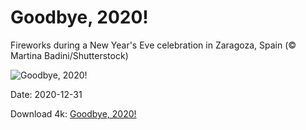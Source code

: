 # Goodbye, 2020!

Fireworks during a New Year's Eve celebration in Zaragoza, Spain (© Martina Badini/Shutterstock)

![Goodbye, 2020!](https://bing.com/th?id=OHR.ZaragozaSpain_EN-US0650637184_UHD.jpg&rf=LaDigue_UHD.jpg&pid=hp&w=1024&h=576)

Date: 2020-12-31

Download 4k: [Goodbye, 2020!](https://bing.com/th?id=OHR.ZaragozaSpain_EN-US0650637184_UHD.jpg&rf=LaDigue_UHD.jpg&pid=hp&w=3840&h=2160)

